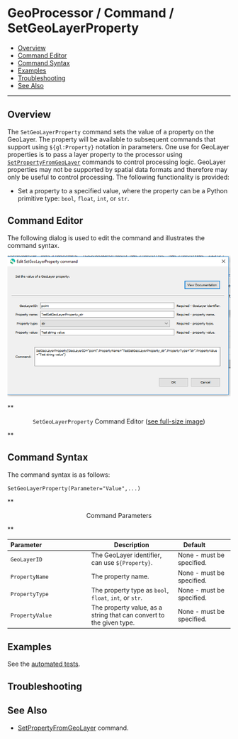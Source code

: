 # GeoProcessor / Command / SetGeoLayerProperty #

* [Overview](#overview)
* [Command Editor](#command-editor)
* [Command Syntax](#command-syntax)
* [Examples](#examples)
* [Troubleshooting](#troubleshooting)
* [See Also](#see-also)

-------------------------

## Overview ##

The `SetGeoLayerProperty` command sets the value of a property on the GeoLayer.
The property will be available to subsequent commands that support using `${gl:Property}` notation in parameters.
One use for GeoLayer properties is to pass a layer property to the processor using
[`SetPropertyFromGeoLayer`](../SetPropertyFromGeoLayer/SetPropertyFromGeoLayer.md) commands to control processing logic.
GeoLayer properties may not be supported by spatial data formats and therefore may only be useful to control processing.
The following functionality is provided:

* Set a property to a specified value, where the property can be a Python primitive type: `bool`, `float`,
`int`, or `str`.

## Command Editor ##

The following dialog is used to edit the command and illustrates the command syntax.

![SetGeoLayerProperty](SetGeoLayerProperty.png)

**<p style="text-align: center;">
`SetGeoLayerProperty` Command Editor (<a href="../SetGeoLayerProperty.png">see full-size image</a>)
</p>**

## Command Syntax ##

The command syntax is as follows:

```text
SetGeoLayerProperty(Parameter="Value",...)
```
**<p style="text-align: center;">
Command Parameters
</p>**

| **Parameter**&nbsp;&nbsp;&nbsp;&nbsp;&nbsp;&nbsp;&nbsp;&nbsp;&nbsp;&nbsp;&nbsp;&nbsp;&nbsp;&nbsp;&nbsp;&nbsp;&nbsp;&nbsp;&nbsp;&nbsp;&nbsp;&nbsp;&nbsp;&nbsp;&nbsp;&nbsp; | **Description** | **Default**&nbsp;&nbsp;&nbsp;&nbsp;&nbsp;&nbsp;&nbsp;&nbsp;&nbsp;&nbsp; |
| --------------|-----------------|----------------- |
| `GeoLayerID` | The GeoLayer identifier, can use `${Property}`. | None - must be specified. |
| `PropertyName` | The property name. | None - must be specified. |
| `PropertyType` | The property type as `bool`, `float`, `int`, or `str`. | None - must be specified. |
| `PropertyValue` | The property value, as a string that can convert to the given type. | None - must be specified. |


## Examples ##

See the [automated tests](https://github.com/OpenWaterFoundation/owf-app-geoprocessor-python-test/tree/master/test/commands/SetGeoLayerProperty).

## Troubleshooting ##

## See Also ##

* [SetPropertyFromGeoLayer](../SetPropertyFromGeoLayer/SetPropertyFromGeoLayer.md) command.
